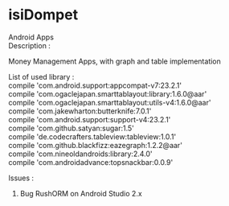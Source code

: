 # isiDompet

Android Apps <br>
Description : <br>


Money Management Apps, with graph and table implementation <br>

List of used library : <br>
    compile 'com.android.support:appcompat-v7:23.2.1'<br>
    compile 'com.ogaclejapan.smarttablayout:library:1.6.0@aar'<br>
    compile 'com.ogaclejapan.smarttablayout:utils-v4:1.6.0@aar'<br>
    compile 'com.jakewharton:butterknife:7.0.1'<br>
    compile 'com.android.support:support-v4:23.2.1'<br>
    compile 'com.github.satyan:sugar:1.5'<br>
    compile 'de.codecrafters.tableview:tableview:1.0.1'<br>
    compile 'com.github.blackfizz:eazegraph:1.2.2@aar'<br>
    compile 'com.nineoldandroids:library:2.4.0'<br>
    compile 'com.androidadvance:topsnackbar:0.0.9'<br>


Issues :<br>
1. Bug RushORM on Android Studio 2.x <br>
